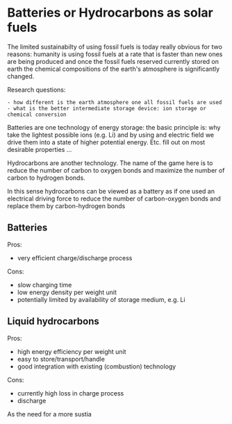 # Batteries or Hydrocarbons as solar fuels

The limited sustainabilty of using fossil fuels is today really obvious for two reasons:
humanity is using fossil fuels at a rate that is faster than new ones are being produced
and once the fossil fuels reserved currently stored on earth the chemical compositions
of the earth's atmosphere is significantly changed.

Research questions:

    - how different is the earth atmosphere one all fossil fuels are used
    - what is the better intermediate storage device: ion storage or chemical conversion

Batteries are one technology of energy storage: the basic principle is: why take the
lightest possible ions (e.g. Li) and by using and electric field we drive them into
a state of higher potential energy. Etc. fill out on most desirable properties ...

Hydrocarbons are another technology. The name of the game here is to reduce the
number of carbon to oxygen bonds and maximize the number of carbon to hydrogen bonds.

In this sense hydrocarbons can be viewed as a battery as if one used an electrical driving
force to reduce the number of carbon-oxygen bonds and replace them by carbon-hydrogen bonds


## Batteries

Pros:

- very efficient charge/discharge process

Cons:

- slow charging time
- low energy density per weight unit
- potentially limited by availability of storage medium, e.g. Li


## Liquid hydrocarbons

Pros:

- high energy efficiency per weight unit
- easy to store/transport/handle
- good integration with existing (combustion) technology

Cons:

- currently high loss in charge process
- discharge 



As the need for a more sustia

